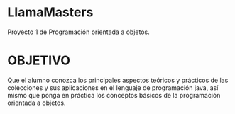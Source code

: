 # LlamaMasters
Proyecto 1 de Programación orientada a objetos.

# OBJETIVO
Que el alumno conozca los principales aspectos teóricos y prácticos de las colecciones y sus aplicaciones en el lenguaje de programación java, así mismo que ponga en práctica los conceptos básicos de la programación orientada a objetos.
